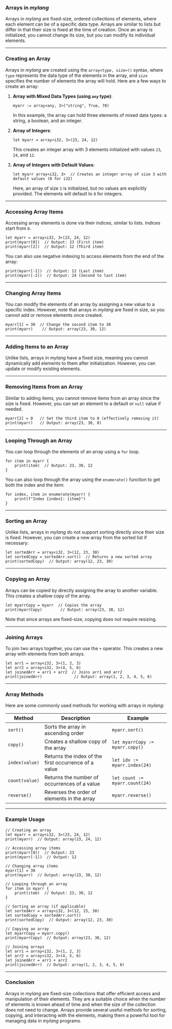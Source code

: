 ### **Arrays in *mylang***

Arrays in *mylang* are fixed-size, ordered collections of elements, where each element can be of a specific data type. Arrays are similar to lists but differ in that their size is fixed at the time of creation. Once an array is initialized, you cannot change its size, but you can modify its individual elements.

---

### **Creating an Array**

Arrays in *mylang* are created using the `array<type, size>()` syntax, where `type` represents the data type of the elements in the array, and `size` specifies the number of elements the array will hold. Here are a few ways to create an array:

1. **Array with Mixed Data Types (using `any` type)**:
   ```mylang
   myarr := array<any, 3>("string", True, 78)
   ```
   In this example, the array can hold three elements of mixed data types: a string, a boolean, and an integer.

2. **Array of Integers**:
   ```mylang
   let myarr = array<i32, 3>(23, 24, 12)
   ```
   This creates an integer array with 3 elements initialized with values `23`, `24`, and `12`.

3. **Array of Integers with Default Values**:
   ```mylang
   let myarr array<i32, 3>  // Creates an integer array of size 3 with default values (0 for i32)
   ```
   Here, an array of size `3` is initialized, but no values are explicitly provided. The elements will default to `0` for integers.

---

### **Accessing Array Items**

Accessing array elements is done via their indices, similar to lists. Indices start from `0`.

```mylang
let myarr = array<i32, 3>(23, 24, 12)
print(myarr[0])  // Output: 23 (First item)
print(myarr[2])  // Output: 12 (Third item)
```

You can also use negative indexing to access elements from the end of the array:

```mylang
print(myarr[-1])  // Output: 12 (Last item)
print(myarr[-2])  // Output: 24 (Second to last item)
```

---

### **Changing Array Items**

You can modify the elements of an array by assigning a new value to a specific index. However, note that arrays in *mylang* are fixed in size, so you cannot add or remove elements once created.

```mylang
myarr[1] = 30  // Change the second item to 30
print(myarr)    // Output: array(23, 30, 12)
```

---

### **Adding Items to an Array**

Unlike lists, arrays in *mylang* have a fixed size, meaning you cannot dynamically add elements to them after initialization. However, you can update or modify existing elements.

---

### **Removing Items from an Array**

Similar to adding items, you cannot remove items from an array since the size is fixed. However, you can set an element to a default or `null` value if needed.

```mylang
myarr[2] = 0   // Set the third item to 0 (effectively removing it)
print(myarr)   // Output: array(23, 30, 0)
```

---

### **Looping Through an Array**

You can loop through the elements of an array using a `for` loop.

```mylang
for item in myarr {
    print(item)  // Output: 23, 30, 12
}
```

You can also loop through the array using the `enumerate()` function to get both the index and the item:

```mylang
for index, item in enumerate(myarr) {
    print(f"Index {index}: {item}")
}
```

---

### **Sorting an Array**

Unlike lists, arrays in *mylang* do not support sorting directly since their size is fixed. However, you can create a new array from the sorted list if necessary:

```mylang
let sortedArr = array<i32, 3>(12, 23, 30)
let sortedCopy = sortedArr.sort()  // Returns a new sorted array
print(sortedCopy)  // Output: array(12, 23, 30)
```

---

### **Copying an Array**

Arrays can be copied by directly assigning the array to another variable. This creates a shallow copy of the array.

```mylang
let myarrCopy = myarr  // Copies the array
print(myarrCopy)        // Output: array(23, 30, 12)
```

Note that since arrays are fixed-size, copying does not require resizing.

---

### **Joining Arrays**

To join two arrays together, you can use the `+` operator. This creates a new array with elements from both arrays.

```mylang
let arr1 = array<i32, 3>(1, 2, 3)
let arr2 = array<i32, 3>(4, 5, 6)
let joinedArr = arr1 + arr2  // Joins arr1 and arr2
print(joinedArr)              // Output: array(1, 2, 3, 4, 5, 6)
```

---

### **Array Methods**

Here are some commonly used methods for working with arrays in *mylang*:

| Method               | Description                                            | Example                                       |
|----------------------|--------------------------------------------------------|-----------------------------------------------|
| `sort()`             | Sorts the array in ascending order                     | `myarr.sort()`                                |
| `copy()`             | Creates a shallow copy of the array                     | `let myarrCopy := myarr.copy()`               |
| `index(value)`       | Returns the index of the first occurrence of a value    | `let idx := myarr.index(24)`                  |
| `count(value)`       | Returns the number of occurrences of a value            | `let count := myarr.count(24)`                |
| `reverse()`          | Reverses the order of elements in the array             | `myarr.reverse()`                             |

---

### **Example Usage**

```mylang
// Creating an array
let myarr = array<i32, 3>(23, 24, 12)
print(myarr)  // Output: array(23, 24, 12)

// Accessing array items
print(myarr[0])  // Output: 23
print(myarr[-1])  // Output: 12

// Changing array items
myarr[1] = 30
print(myarr)  // Output: array(23, 30, 12)

// Looping through an array
for item in myarr {
    print(item)  // Output: 23, 30, 12
}

// Sorting an array (if applicable)
let sortedArr = array<i32, 3>(12, 23, 30)
let sortedCopy = sortedArr.sort()
print(sortedCopy)  // Output: array(12, 23, 30)

// Copying an array
let myarrCopy = myarr.copy()
print(myarrCopy)  // Output: array(23, 30, 12)

// Joining arrays
let arr1 = array<i32, 3>(1, 2, 3)
let arr2 = array<i32, 3>(4, 5, 6)
let joinedArr = arr1 + arr2
print(joinedArr)  // Output: array(1, 2, 3, 4, 5, 6)
```

---

### **Conclusion**

Arrays in *mylang* are fixed-size collections that offer efficient access and manipulation of their elements. They are a suitable choice when the number of elements is known ahead of time and when the size of the collection does not need to change. Arrays provide several useful methods for sorting, copying, and interacting with the elements, making them a powerful tool for managing data in *mylang* programs.